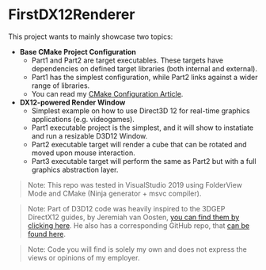 # FirstDX12Renderer
This project wants to mainly showcase two topics:
- **Base CMake Project Configuration**
  - Part1 and Part2 are target executables. These targets have dependencies on defined target libraries (both internal and external).
  - Part1 has the simplest configuration, while Part2 links against a wider range of libraries.
  - You can read my [CMake Configuration Article](https://logins.github.io/programming/2020/05/17/CMakeInVisualStudio.html).
- **DX12-powered Render Window**
  - Simplest example on how to use Direct3D 12 for real-time graphics applications (e.g. videogames).
  - Part1 executable project is the simplest, and it will show to instatiate and run a resizable D3D12 Window.
  - Part2 executable target will render a cube that can be rotated and moved upon mouse interaction.
  - Part3 executable target will perform the same as Part2 but with a full graphics abstraction layer.


>Note: This repo was tested in VisualStudio 2019 using FolderView Mode and CMake (Ninja generator + msvc compiler).

>Note: Part of D3D12 code was heavily inspired to the 3DGEP DirectX12 guides, by Jeremiah van Oosten, [you can find them by clicking here](https://www.3dgep.com/learning-directx-12-1/). He also has a corresponding GitHub repo, that [can be found here](https://github.com/jpvanoosten/LearningDirectX12/tree/v0.0.1).

>Note: Code you will find is solely my own and does not express the views or opinions of my employer.
